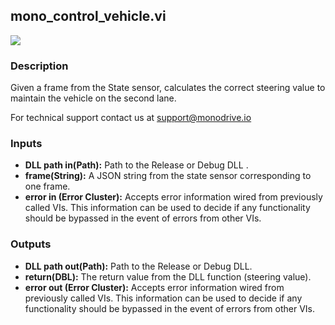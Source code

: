 ## mono_control_vehicle.vi
<p class="img_container">

<img class="lg_img" src="https://github.com/monoDriveIO/documentation/raw/master/WikiPhotos/LV_client/shared_libraries/mono__control__vehiclec.png" />
</p>

### Description 
Given a frame from the State sensor, calculates the correct steering value to maintain the vehicle on the second lane.

For technical support contact us at support@monodrive.io

### Inputs
- **DLL path in(Path):** Path to the Release or Debug DLL .
- **frame(String):** A JSON string from the state sensor corresponding to one frame.
- **error in (Error Cluster):** Accepts error information wired from previously called VIs. This information can be used to decide if any functionality should be bypassed in the event of errors from other VIs.


### Outputs
- **DLL path out(Path):** Path to the Release or Debug DLL.
- **return(DBL):** The return value from the DLL function (steering value).
- **error out (Error Cluster):** Accepts error information wired from previously called VIs. This information can be used to decide if any functionality should be bypassed in the event of errors from other VIs.

<p>&nbsp;</p>